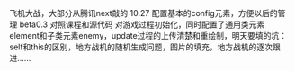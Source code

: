 飞机大战，大部分从腾讯next敲的
10.27 配置基本的config元素，方便以后的管理
beta0.3  对照课程和源代码 对游戏过程初始化，同时配置了通用类元素element和子类元素enemy，update过程的上传清楚和重绘制，明天要填的坑：self和this的区别，地方战机的随机生成问题，图片的填充，地方战机的逐次跟进……